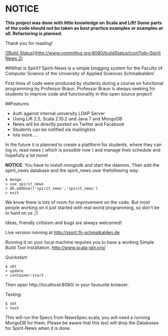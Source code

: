 NOTICE 
=========

 **This project was done with little knowledge on Scala and Lift! Some parts of the code should not be taken as best practice  examples or examples at all. Refactoring  is planned.**
 
 Thank you for reading!  

 [![Build Status](http://www.commitlog.org:8080/buildStatus/icon?job=Spirit News 2)](http://www.commitlog.org:8080/job/Spirit%20News%202/)                    

##What is Spirit?
 Spirit-News is a simple blogging system for the Faculty of Computer Science of the University of Applied Sciences Schmalkalden!

First lines of code were produced by students during a course on functional
programming by Professor Braun.  Professor Braun is always seeking for students
to improve code and functionality in this open source project!

##Features
* Auth against internal university LDAP Server
* Using Lift 2.5, Scala 2.10.2 and Java 7 and MongoDB
* News will be directly posted on Twitter and Facebook
* Students can be notified via mailinglists
* lots more.....

In the future it is planned to create a plattform for students, where they can
log in, read news ( which is possible now ) and manage their schedule and
hopefully a lot more!

**NOTICE**: You have to install mongodb and start the daemon. Then add the
spirit_news database and the spirit_news user thefollowing way:
```shell
$ mongo
> use spirit_news
> db.addUser('spirit_news','spirit_news')
> exit
```

We know there is lots of room for improvement on the code. But most people
working on it just started with real world programming, so don't be to hard on
us ;)!

Ideas, friendly critisism and bugs are always welcomed!

Live version running at http://spirit.fh-schmalkalden.de

Running it on your local machine requires you to have a working Simple Build
Tool installation. http://www.scala-sbt.org/

Quickstart:
```shell
$ sbt
> update
> container:start
```
Then open http://localhost:8080/ in your favourite browser.

Testing:
```shell
$ sbt
> test
```
This will run the Specs from NewsSpec.scala, you will need a running MongoDB for them. 
Please be aware that this test will drop the Databases for Spirit-News when it is done.
